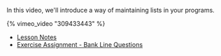 In this video, we'll introduce a way of maintaining lists in your programs.

{% vimeo_video "309433443" %}

- [Lesson Notes][lesson-notes]
- [Exercise Assignment - Bank Line Questions][exercise-assignment]

[lesson-notes]:https://codesandbox.io/s/rjzxpx6r3q
[exercise-assignment]:https://codesandbox.io/s/n0nx3n26rp